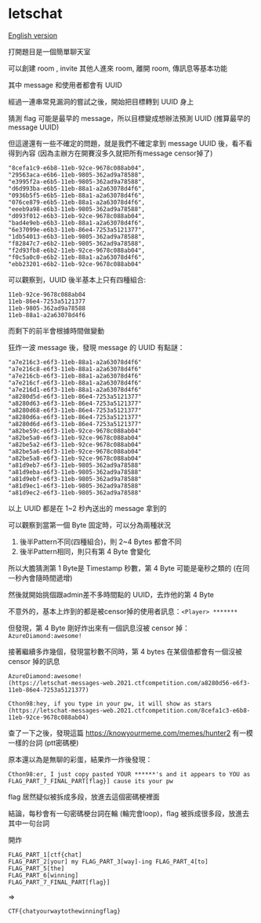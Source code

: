 # letschat

[English version](README_en.md)

打開題目是一個簡單聊天室

可以創建 room , invite 其他人進來 room, 離開 room, 傳訊息等基本功能

其中 message 和使用者都會有 UUID

經過一連串常見漏洞的嘗試之後，開始把目標轉到 UUID 身上

猜測 flag 可能是最早的 message，所以目標變成想辦法預測 UUID (推算最早的 message UUID)

但這邊還有一些不確定的問題，就是我們不確定拿到 message UUID 後，看不看得到內容 (因為主辦方在開賽沒多久就把所有message censor掉了)

```
"8cefa1c9-e6b8-11eb-92ce-9678c088ab04",
"29563aca-e6b6-11eb-9805-362ad9a78588",
"e3995f2a-e6b5-11eb-9805-362ad9a78588",
"d6d993ba-e6b5-11eb-88a1-a2a63078d4f6",
"0936b5f5-e6b5-11eb-88a1-a2a63078d4f6",
"076ce879-e6b5-11eb-88a1-a2a63078d4f6",
"eeeb9a98-e6b3-11eb-9805-362ad9a78588",
"d093f012-e6b3-11eb-92ce-9678c088ab04",
"bad4e9eb-e6b3-11eb-88a1-a2a63078d4f6",
"6e37099e-e6b3-11eb-86e4-7253a5121377",
"1db54013-e6b3-11eb-9805-362ad9a78588",
"f82847c7-e6b2-11eb-9805-362ad9a78588",
"f2d93fb8-e6b2-11eb-92ce-9678c088ab04",
"f0c5a0c0-e6b2-11eb-88a1-a2a63078d4f6",
"ebb23201-e6b2-11eb-92ce-9678c088ab04"
```

可以觀察到，UUID 後半基本上只有四種組合:

```
11eb-92ce-9678c088ab04
11eb-86e4-7253a5121377
11eb-9805-362ad9a78588
11eb-88a1-a2a63078d4f6
```

而剩下的前半會根據時間做變動

狂炸一波 message 後，發現 message 的 UUID 有點謎：

```
"a7e216c3-e6f3-11eb-88a1-a2a63078d4f6"
"a7e216c8-e6f3-11eb-88a1-a2a63078d4f6"
"a7e216cb-e6f3-11eb-88a1-a2a63078d4f6"
"a7e216cf-e6f3-11eb-88a1-a2a63078d4f6"
"a7e216d1-e6f3-11eb-88a1-a2a63078d4f6"
"a8280d5d-e6f3-11eb-86e4-7253a5121377"
"a8280d63-e6f3-11eb-86e4-7253a5121377"
"a8280d68-e6f3-11eb-86e4-7253a5121377"
"a8280d6a-e6f3-11eb-86e4-7253a5121377"
"a8280d6d-e6f3-11eb-86e4-7253a5121377"
"a82be59c-e6f3-11eb-92ce-9678c088ab04"
"a82be5a0-e6f3-11eb-92ce-9678c088ab04"
"a82be5a2-e6f3-11eb-92ce-9678c088ab04"
"a82be5a6-e6f3-11eb-92ce-9678c088ab04"
"a82be5a8-e6f3-11eb-92ce-9678c088ab04"
"a81d9eb7-e6f3-11eb-9805-362ad9a78588"
"a81d9eba-e6f3-11eb-9805-362ad9a78588"
"a81d9ebf-e6f3-11eb-9805-362ad9a78588"
"a81d9ec1-e6f3-11eb-9805-362ad9a78588"
"a81d9ec2-e6f3-11eb-9805-362ad9a78588"
```

以上 UUID 都是在 1~2 秒內送出的 message 拿到的

可以觀察到當第一個 Byte 固定時，可以分為兩種狀況

1. 後半Pattern不同(四種組合)，則 2~4 Bytes 都會不同
2. 後半Pattern相同，則只有第 4 Byte 會變化

所以大膽猜測第 1 Byte是 Timestamp 秒數，第 4 Byte 可能是毫秒之類的 (在同一秒內會隨時間遞增)

然後就開始挑個跟admin差不多時間點的 UUID，去炸他的第 4 Byte

不意外的，基本上炸到的都是被censor掉的使用者訊息：`<Player> *******`

但發現，第 4 Byte 剛好炸出來有一個訊息沒被 censor 掉：`AzureDiamond:awesome!`

接著繼續多炸幾個，發現當秒數不同時，第 4 bytes 在某個值都會有一個沒被 censor 掉的訊息

```
AzureDiamond:awesome!
(https://letschat-messages-web.2021.ctfcompetition.com/a8280d56-e6f3-11eb-86e4-7253a5121377)

Cthon98:hey, if you type in your pw, it will show as stars
(https://letschat-messages-web.2021.ctfcompetition.com/8cefa1c3-e6b8-11eb-92ce-9678c088ab04)
```

查了一下之後，發現這篇 https://knowyourmeme.com/memes/hunter2 有一模一樣的台詞 (ptt密碼梗)

原本還以為是無聊的彩蛋，結果炸一炸後發現：

`Cthon98:er, I just copy pasted YOUR ******'s and it appears to YOU as FLAG_PART_7_FINAL_PART[flag}] cause its your pw`

flag 居然疑似被拆成多段，放進去這個密碼梗裡面

結論，每秒會有一句密碼梗台詞在輪 (輪完會loop)，flag 被拆成很多段，放進去其中一句台詞

開炸

```
FLAG_PART_1[ctf{chat] 
FLAG_PART_2[your] my FLAG_PART_3[way]-ing FLAG_PART_4[to] 
FLAG_PART_5[the] 
FLAG_PART_6[winning] 
FLAG_PART_7_FINAL_PART[flag}]
```

=>

`CTF{chatyourwaytothewinningflag}`




